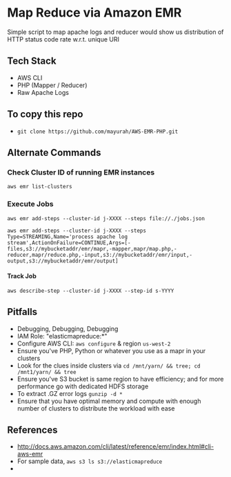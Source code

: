 # Map Reduce via Amazon EMR

Simple script to map apache logs and reducer would show us distribution of HTTP status code rate w.r.t. unique URI

## Tech Stack
* AWS CLI
* PHP (Mapper / Reducer)
* Raw Apache Logs

## To copy this repo
* `git clone https://github.com/mayurah/AWS-EMR-PHP.git`

## Alternate Commands

### Check Cluster ID of running EMR instances

`aws emr list-clusters`

### Execute Jobs

`aws emr add-steps --cluster-id j-XXXX --steps file://./jobs.json`

`aws emr add-steps --cluster-id j-XXXX --steps Type=STREAMING,Name='process apache log stream',ActionOnFailure=CONTINUE,Args=[-files,s3://mybucketaddr/emr/mapr,-mapper,mapr/map.php,-reducer,mapr/reduce.php,-input,s3://mybucketaddr/emr/input,-output,s3://mybucketaddr/emr/output]`

#### Track Job
`aws describe-step --cluster-id j-XXXX --step-id s-YYYY`

## Pitfalls

* Debugging, Debugging, Debugging
* IAM Role: "elasticmapreduce:*"
* Configure AWS CLI: `aws configure` & region `us-west-2`
* Ensure you've PHP, Python or whatever you use as a mapr in your clusters
* Look for the clues inside clusters via  `cd /mnt/yarn/ && tree; cd /mnt1/yarn/ && tree`
* Ensure you've S3 bucket is same region to have efficiency; and for more performance go with dedicated HDFS storage
* To extract .GZ error logs `gunzip -d *`
* Ensure that you have optimal memory and compute with enough number of clusters to distribute the workload with ease

## References

* http://docs.aws.amazon.com/cli/latest/reference/emr/index.html#cli-aws-emr
* For sample data, `aws s3 ls s3://elasticmapreduce`
*
